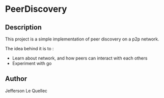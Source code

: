 # PeerDiscovery

## Description

This project is a simple implementation of peer discovery on a p2p network.

The idea behind it is to :
- Learn about network, and how peers can interact with each others
- Experiment with go

## Author

Jefferson Le Quellec
